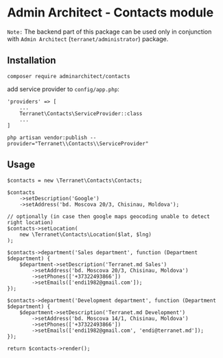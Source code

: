 # Admin Architect - Contacts module

`Note:` The backend part of this package can be used only in conjunction with `Admin Architect` (`terranet/administrator`) package.

## Installation

```
composer require adminarchitect/contacts
```

add service provider to `config/app.php`:

```
'providers' => [
    ...
    Terranet\Contacts\ServiceProvider::class
    ...
]
```

```
php artisan vendor:publish --provider="Terranet\\Contacts\\ServiceProvider"
```

## Usage

```
$contacts = new \Terranet\Contacts\Contacts;

$contacts
    ->setDescription('Google')
    ->setAddress('bd. Moscova 20/3, Chisinau, Moldova');
    
// optionally (in case then google maps geocoding unable to detect right location)
$contacts->setLocation(
    new \Terranet\Contacts\Location($lat, $lng)
);

$contacts->department('Sales department', function (Department $department) {
    $department->setDescription('Terranet.md Sales')
        ->setAddress('bd. Moscova 20/3, Chisinau, Moldova')
        ->setPhones(['+37322493866'])
        ->setEmails(['endi1982@gmail.com']);
});

$contacts->department('Development department', function (Department $department) {
    $department->setDescription('Terranet.md Development')
        ->setAddress('bd. Moscova 14/1, Chisinau, Moldova')
        ->setPhones(['+37322493866'])
        ->setEmails(['endi1982@gmail.com', 'endi@terranet.md']);
});

return $contacts->render();
```
